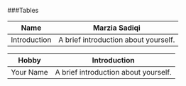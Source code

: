 ###Tables

| Name        | Marzia  Sadiqi                           |
|-------------|-----------------------------------------|
| Introduction| A brief introduction about yourself.   |

| Hobby       | Introduction                             |
|-------------|-----------------------------------------|
| Your Name   | A brief introduction about yourself.   |
